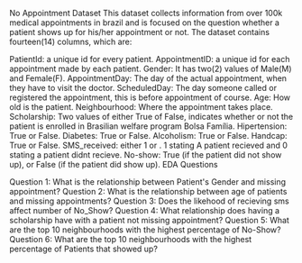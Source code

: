 No Appointment Dataset
This dataset collects information from over 100k medical appointments in brazil and is focused on the question whether a patient shows up for his/her appointment or not. The dataset contains fourteen(14) columns, which are:

PatientId: a unique id for every patient.
AppointmentID: a unique id for each appointment made by each patient.
Gender: It has two(2) values of Male(M) and Female(F).
AppointmentDay: The day of the actual appointment, when they have to visit the doctor.
ScheduledDay: The day someone called or registered the appointment, this is before appointment of course.
Age: How old is the patient.
Neighbourhood: Where the appointment takes place.
Scholarship: Two values of either True of False, indicates whether or not the patient is enrolled in Brasilian welfare program Bolsa Família.
Hipertension: True or False.
Diabetes: True or False.
Alcoholism: True or False.
Handcap: True or False.
SMS_received: either 1 or . 1 stating A patient recieved and 0 stating a patient didnt recieve.
No-show: True (if the patient did not show up), or False (if the patient did show up).
EDA Questions

Question 1: What is the relationship between Patient's Gender and missing appointment?
Question 2: What is the relationship between age of patients and missing appointments?
Question 3: Does the likehood of recieving sms affect number of No_Show?
Question 4: What relationship does having a scholarship have with a patient not missing appointment?
Question 5: What are the top 10 neighbourhoods with the highest percentage of No-Show?
Question 6: What are the top 10 neighbourhoods with the highest percentage of Patients that showed up?
